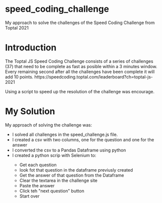 # speed_coding_challenge
My approach to solve the challenges of the Speed Coding Challenge from Toptal 2021

<h1>Introduction</h1>
The Toptal JS Speed Coding Challenge consists of a series of challenges (37) that need to be complete as fast as posible within a 3 minutes window. Every remaining second after all the challenges have been complete it will add 10 points.
https://speedcoding.toptal.com/leaderboard?ch=toptal-js-2021

Using a script to speed up the resolution of the challenge was encourage. 

<h1>My Solution</h1>
My approach of solving the challenge was:
<ul>
  <li>I solved all challenges in the speed_challenge.js file.</li>
  <li>I created a csv with two columns, one for the question and one for the answer</li>
  <li>I converted the csv to a Pandas Dataframe using python</li>
  <li>I created a python scrip with Selenium to:</li>
  <ul>
      <li>Get each question</li>
      <li>look fot that question in the dataframe previusly created</li>
      <li>Get the answer of that question from the Dataframe</li>
      <li>Clear the textarea in the challenge site</li>
      <li>Paste the answer</li>
      <li>Click teh "next question" button</li>
      <li>Start over</li>
    </ul>
  </ul>

